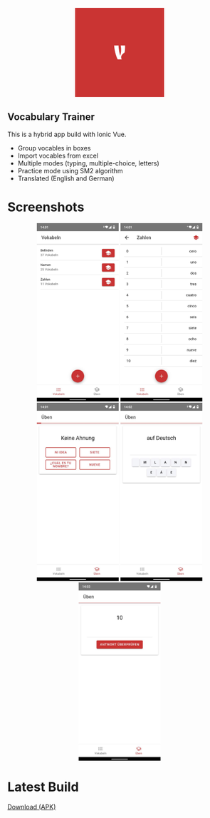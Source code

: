<p align="center"><img src="https://github.com/Umfi/vocabulary-trainer/blob/main/android/app/src/main/res/drawable-land-hdpi/splash.png?raw=true" width="200" height="200"></p>


## Vocabulary Trainer

This is a hybrid app build with Ionic Vue. 

- Group vocables in boxes
- Import vocables from excel
- Multiple modes (typing, multiple-choice, letters)
- Practice mode using SM2 algorithm
- Translated (English and German)

# Screenshots

<p align="center">
    <img src="https://github.com/Umfi/vocabulary-trainer/blob/master/screenshots/1.png?raw=true" height="400" />
    <img src="https://github.com/Umfi/vocabulary-trainer/blob/master/screenshots/2.png?raw=true" height="400" />
    <img src="https://github.com/Umfi/vocabulary-trainer/blob/master/screenshots/3.png?raw=true"  height="400" />
    <img src="https://github.com/Umfi/vocabulary-trainer/blob/master/screenshots/4.png?raw=true"  height="400" />
    <img src="https://github.com/Umfi/vocabulary-trainer/blob/master/screenshots/5.png?raw=true"  height="400" />
</p>

# Latest Build
<a href="https://github.com/Umfi/vocabulary-trainer/releases/download/latest-release/vocabulary-trainer-latest.apk" target="_blank">Download (APK)</a>
